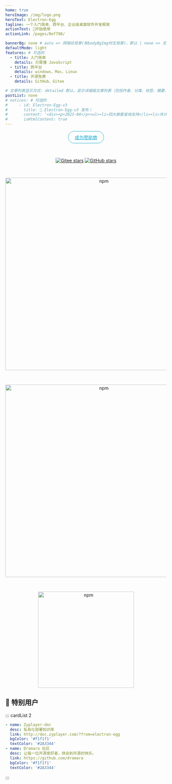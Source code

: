 ```yaml
---
home: true
heroImage: /img/logo.png
heroText: Electron-Egg
tagline: 一个入门简单、跨平台、企业级桌面软件开发框架
actionText: 🚀开始使用
actionLink: /pages/8ef798/

bannerBg: none # auto => 网格纹背景(有bodyBgImg时无背景)，默认 | none => 无 | '大图地址' | background: 自定义背景样式       提示：如发现文本颜色不适应你的背景时可以到palette.styl修改$bannerTextColor变量
defaultMode: light
features: # 可选的
  - title: 入门简单
    details: 只需懂 JavaScript
  - title: 跨平台
    details: windows、Mac、Linux
  - title: 开源免费
    details: GitHub、Gitee

# 文章列表显示方式: detailed 默认，显示详细版文章列表（包括作者、分类、标签、摘要、分页等）| simple => 显示简约版文章列表（仅标题和日期）| none 不显示文章列表
postList: none
# notices: # 可选的
#     - id: Electron-Egg-v3
#       title: 🚀 Electron-Egg-v3 发布！
#       content: '<div><p>2023-04</p><ul><li>四大嵌套查询支持</li><li>共计二十余项新特性及优化</li><li>bug修复等</li></ul></div><p style="text-align: right;"><a href="/pages/2934a3/">查看详情</a></p>'
#       isHtmlContent: true
---
```

<!-- <Notice :data="$frontmatter.notices"/> -->

<p align="center">
  <a class="become-sponsor" href="/pages/fe2b29/">成为赞助商</a>
</p>

<style>
.become-sponsor {
  padding: 8px 20px;
  display: inline-block;
  color: #11a8cd;
  border-radius: 30px;
  box-sizing: border-box;
  border: 1px solid #11a8cd;
}

.friends-item {
  width: 10em;
  height:3em;
  flex:1;
  text-align: center;
  display: inline-block;
  margin: 5px;
  border: 1px solid var(--borderColor);
  box-shadow: 0 2px 12px 0 rgb(0 0 0 / 10%);
  border-radius: 8px;
  padding: 10px;
}

.friends-item-img {
  object-fit: contain;
  max-width:150px !important;
  height: 100%;
}
</style>

<br/>
<p align="center">
  <a href="https://gitee.com/dromara/electron-egg" target="_blank"><img src='https://gitee.com/dromara/electron-egg/badge/star.svg?theme=gvp' alt='Gitee stars' class="no-zoom"></a>
  <a href="https://github.com/dromara/electron-egg" target="_blank"><img src='https://img.shields.io/github/stars/dromara/electron-egg' alt='GitHub stars' class="no-zoom"></a>
  <!-- <a href="https://www.npmjs.com/package/ee-core" target="_blank"><img src="https://img.shields.io/npm/v/ee-core" alt="npm" class="no-zoom"></a> -->
</p>

<br/>
<p align="center">
  <a href="http://t.nxw.so/9WhEz" ><img src="https://wallace5303.gitee.io/ee/images/ee-v3/yinmai/ym-p5.png" target="_blank" alt="npm" class="no-zoom" style="width: 600px;border-radius: 2px;"></a>
</p>
<br/>
<p align="center">
  <a href="http://t.nxw.so/9iE0G" ><img src="https://wallace5303.gitee.io/ee/images/ee-v3/zydoc/logo-3.png" target="_blank" alt="npm" class="no-zoom" style="width: 600px;border-radius: 2px;"></a>
</p>

<br/>
<p align="center">
  <a href="https://dromara.org/" target="_blank"><img src="https://plus.hutool.cn/images/dromara/dromara.png" alt="npm" class="no-zoom" style="width: 300px;border-radius: 2px;"></a>
</p>

## 🌳 特别用户
::: cardList 2
```yaml
- name: Zyplayer-doc
  desc: 私有化部署知识库
  link: http://doc.zyplayer.com/?from=electron-egg
  bgColor: '#f1f1f1'
  textColor: '#2A3344'
- name: Dromara 社区
  desc: 让每一位开源爱好者，体会到开源的快乐。
  link: https://github.com/dromara
  bgColor: '#f1f1f1'
  textColor: '#2A3344'  
```
:::

<!-- AD -->
<div class="wwads-cn wwads-horizontal page-wwads" data-id="236"></div>
<style>
.page-wwads{
  width:100%!important;
  min-height: 0;
  margin: 0;
  height: 100%;
}
.page-wwads .wwads-img img{
  width:80px!important;
}
.page-wwads .wwads-poweredby{
  width: 40px;
  position: absolute;
  right: 25px;
  bottom: 3px;
}
.wwads-content .wwads-text, .page-wwads .wwads-text{
  height: 100%;
  padding-top: 5px;
  display: block;
}
</style>

<br/>

## 🍬特性
- **跨平台**：一套代码，可以打包成windows版、Mac版、Linux版、国产UOS、Deepin、麒麟等。
- **架构**：单业务进程/模块化/多任务(进程，线程，渲染进程)，让开发大型项目变的简单。
- **简单高效**: 只需学习 js 语言。
- **前端独立** 支持任何前端技术，如：vue、react、html、vite 等等。
- **工程化**：可以用前端、服务端的开发思维，来编写桌面软件。
- **高性能**：事件驱动、非阻塞式IO。
- **功能丰富**：配置、通信、任务、插件、数据库、升级、打包、工具... 应有尽有。
- **安全**：支持字节码加密、压缩混淆加密。
- **功能demo**：桌面软件常见功能，框架集成或提供demo。

## ✈️ 使用场景

### 1. 🚀 常规桌面软件
- 🚖 Windows平台 - demo

    ![](https://wallace5303.gitee.io/ee/images/ee-v3/ee-win-home.png)

- 🚍 MacOS平台 - demo    
    ![](https://wallace5303.gitee.io/ee/images/ee-v3/ee-mac-home.png)

- 🚔 Linux平台 - 国产UOS、Deepin - demo
    ![](https://wallace5303.gitee.io/ee/images/electron-egg/uos-home.png)

- 🚔 Linux平台 - ubuntu - demo
    ![](https://wallace5303.gitee.io/ee/images/electron-egg/ubuntu-db.png)

### 🚐 2. vue、react、angular、web 转换成桌面软件
- 🚙 vue-ant-design（本地）

    ![](https://wallace5303.gitee.io/ee/images/electron-egg/vue-antd.png)

- 🚙 禅道项目管理（web项目地址）

    ![](https://wallace5303.gitee.io/ee/images/electron-egg/ee-project-7.png)

### 🚂 3. 游戏（h5相关技术开发）
- 🚊 忍者100层

    ![](https://wallace5303.gitee.io/ee/images/electron-egg/ee_game_1.png)

### 🚂 4. 用户案例
- 🐸 远控
    ![](https://wallace5303.gitee.io/ee/images/ee-v3/rq/rq-1.png)
    ![](https://wallace5303.gitee.io/ee/images/ee-v3/rq/rq-2.png)

- 🐸 壁纸
    ![](https://wallace5303.gitee.io/ee/images/electron-egg/aw/aw-3.png)

- 🐸 英雄联盟助手
    ![](https://wallace5303.gitee.io/ee/images/electron-egg/serendipity/lol-zhanji.png)

<!-- ## 安全 
<a href="https://www.murphysec.com/dr/htY0sMYDQaDn4X8iXp" alt="OSCS Status"><img src="https://www.oscs1024.com/platform/badge/dromara/easy-es.git.svg?size=small"/></a>

我们已接入[OSCS墨菲安全扫描](https://www.murphysec.com/dr/htY0sMYDQaDn4X8iXp)，ee源码中未被扫描出任何风险项，超越100%的项目，确保人畜无害！ 大家可放心使用，当然如果您仍不放心，我们推荐您在使用前下载ee源码亲自阅读一番，我们是100%开源，是否有风险您一看便知。

<br/>
<br/> -->

## 🎉致谢

**Electron-Egg** 自从2020年开源以来，获得了很多人的支持。目前社区群总计超千人，收获Star超 **4000+**。

这离不开社区小伙伴的支持和意见以及PR,感谢你们! 

我们会继续朝着：**让所有开发者都能学会桌面软件研发** 的理念，继续前进。

<br/>
<br/>

## 🏡代码托管

<a href='https://gitee.com/dromara/electron-egg' target="_blank">
    <img class="no-zoom" src="https://img.shields.io/badge/Gitee-red?logo=gitee&logoColor=white&style=for-the-badge"/>
</a>

<a href="https://github.com/dromara/electron-egg" target="_blank">
    <img class="no-zoom" src="https://img.shields.io/badge/Github-blue?logo=github&logoColor=white&style=for-the-badge"/>
</a>

<br/>
<br/>

## 🤝 Dromara 组织项目

<div>
    <a class="friends-item" href="https://gitee.com/dromara/electron-egg" target="_blank">
        <img class="no-zoom friends-item-img hover-alt" :src="$withBase('/img/link/electron-egg.png')" alt="私有化部署知识库">
    </a>
    <a class="friends-item" href="http://doc.zyplayer.com/" target="_blank" >
        <img class="no-zoom friends-item-img hover-alt" :src="$withBase('/img/link/zyplayer-doc.png')" alt="一个入门简单、跨平台、企业级桌面软件开发框架">
    </a> 
    <a class="friends-item" href="https://easy-es.cn/" target="_blank" >
        <img class="no-zoom friends-item-img hover-alt" :src="$withBase('/img/link/easy-es.png')" alt="🚀傻瓜级ElasticSearch搜索引擎ORM框架">
    </a>
    <a class="friends-item" href="https://hutool.cn/" target="_blank" >
        <img class="no-zoom friends-item-img hover-alt" :src="$withBase('/img/link/hutool.svg')" alt="🍬小而全的Java工具类库，使Java拥有函数式语言般的优雅，让Java语言也可以“甜甜的”。">
    </a>
    <a class="friends-item" href="https://sa-token.dev33.cn/" target="_blank" >
        <img class="no-zoom friends-item-img hover-alt" :src="$withBase('/img/link/sa-token.png')" alt="一个轻量级 java 权限认证框架，让鉴权变得简单、优雅！">
    </a>
    <a class="friends-item" href="https://gitee.com/dromara/liteFlow" target="_blank" >
        <img class="no-zoom friends-item-img hover-alt" :src="$withBase('/img/link/lite-flow.png')" alt="轻量，快速，稳定，可编排的组件式流程引擎">
    </a>
    <a class="friends-item" href="https://hertzbeat.com/" target="_blank" >
        <img class="no-zoom friends-item-img hover-alt" :src="$withBase('/img/link/hertzbeat-logo.png')" alt="易用友好的云监控系统">
    </a>
    <a class="friends-item" href="http://forest.dtflyx.com/" target="_blank" >
        <img class="no-zoom friends-item-img hover-alt" :src="$withBase('/img/link/forest-logo.png')" alt="Forest能够帮助您使用更简单的方式编写Java的HTTP客户端" >
    </a>
    <a class="friends-item" href="https://gitee.com/dromara/Raincat" target="_blank" >
        <img class="no-zoom friends-item-img hover-alt" :src="$withBase('/img/link/raincat-logo.png')" alt="强一致性分布式事务解决方案。">
    </a>
    <a class="friends-item" href="https://gitee.com/dromara/myth" target="_blank" >
        <img class="no-zoom friends-item-img hover-alt" :src="$withBase('/img/link/myth-logo.png')" alt="可靠消息分布式事务解决方案。">
    </a>
    <a class="friends-item" href="https://su.usthe.com/" target="_blank" >
        <img class="no-zoom friends-item-img hover-alt" :src="$withBase('/img/link/sureness-logo.png')" alt="面向 REST API 的高性能认证鉴权框架">
    </a>
    <a class="friends-item" href="https://www.jeesuite.com/" target="_blank" >
        <img class="no-zoom friends-item-img hover-alt" :src="$withBase('/img/link/mendmix-logo.png')" alt="开源分布式云原生架构一站式解决方案">
    </a>
    <a class="friends-item" href="https://gitee.com/dromara/northstar" target="_blank" >
        <img class="no-zoom friends-item-img hover-alt" :src="$withBase('/img/link/northstar-logo.png')" alt="Northstar盈富量化交易平台">
    </a>
    <a class="friends-item" href="http://maxkey.top/" target="_blank" >
        <img class="no-zoom friends-item-img hover-alt" :src="$withBase('/img/link/maxkey-logo.png')" alt="业界领先的身份管理和认证产品">
    </a>
    <a class="friends-item" href="https://www.herodotus.cn/" target="_blank" >
        <img class="no-zoom friends-item-img hover-alt" :src="$withBase('/img/link/dantecloud.png')" alt="Dante-Cloud 是一款企业级微服务架构和服务能力开发平台。">
    </a>
    <a class="friends-item" href="https://dynamictp.cn/" target="_blank" >
        <img class="no-zoom friends-item-img hover-alt" :src="$withBase('/img/link/dynamictp-logo.png')" alt="🔥🔥🔥 基于配置中心的轻量级动态可监控线程池">
    </a>
    <a class="friends-item" href="https://async.sizegang.cn/" target="_blank" >
        <img class="no-zoom friends-item-img hover-alt" :src="$withBase('/img/link/gobrs-async.png')" alt="🔥 配置极简功能强大的异步任务动态编排框架">
    </a>
    <a class="friends-item" href="https://gitee.com/dromara/koalas-rpc" target="_blank" >
        <img class="no-zoom friends-item-img hover-alt" :src="$withBase('/img/link/koalas-logo.png')" alt="企业生产级百亿日PV高可用可拓展的RPC框架。">
    </a>
    <a class="friends-item" href="https://gitee.com/dromara/TLog" target="_blank" >
        <img class="no-zoom friends-item-img hover-alt" :src="$withBase('/img/link/tlog-logo.png')" alt="一个轻量级的分布式日志标记追踪神器，10分钟即可接入，自动对日志打标签完成微服务的链路追踪">
    </a>
    <a class="friends-item" href="https://jpom.top/" target="_blank" >
        <img class="no-zoom friends-item-img hover-alt" :src="$withBase('/img/link/jpom-logo.png')" alt="一款简而轻的低侵入式在线构建、自动部署、日常运维、项目监控软件">
    </a>
</div>

<br/>
<br/>

## 🧲友情链接
<div>
  <a class="friends-item" href="ttps://gitee.com" target="_blank" >
      <img class="no-zoom friends-item-img hover-alt" :src="$withBase('/img/external/gitee-logo.png')" >
  </a>
  <a class="friends-item" href="https://www.oschina.net" target="_blank" >
      <img class="no-zoom friends-item-img hover-alt" :src="$withBase('/img/external/oschina-logo.png')" >
  </a>
</div>

<br/>
<br/>

